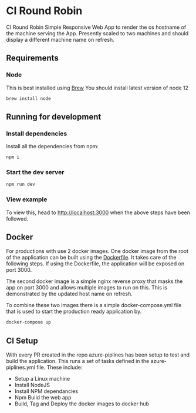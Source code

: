 
# CI Round Robin

CI Round Robin Simple Responsive Web App to render the os hostname of the machine serving the App.  Presently scaled to two machines and should display a different machine name on refresh.

## Requirements

### Node

This is best installed using [Brew](http://brew.sh/)
You should install latest version of node 12

```bash
brew install node
```

## Running for development

### Install dependencies

Install all the dependencies from npm:

```bash
npm i
```

### Start the dev server

```bash
npm run dev
```

### View example

To view this, head to [http://localhost:3000](http://localhost:3000) when the above steps have been followed.

## Docker

For productions with use 2 docker images.  One docker image from the root of the application can be built using the [Dockerfile](Dockerfile). It takes care of the following steps. If using the Dockerfile, the application will be exposed on port 3000.

The second docker image is a simple nginx reverse proxy that masks the app on port 3000 and allows multiple images to run on this.  This is demonstrated by the updated host name on refresh.

To combine these two images there is a simple docker-compose.yml file that is used to start the production ready application by.

```bash
docker-compose up
```

## CI Setup

With every PR created in the repo azure-piplines has been setup to test and build the application.  This runs a set of tasks defined in the azure-piplines.yml file.  These include:

- Setup a Linux machine
- Install NodeJS
- Install NPM dependancies
- Npm Build the web app
- Build, Tag and Deploy the docker images to docker hub
